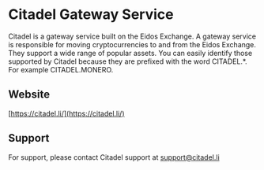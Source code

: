# Citadel Gateway Service

Citadel is a gateway service built on the Eidos Exchange. A gateway service is responsible for moving cryptocurrencies to and from the Eidos Exchange. They support a wide range of popular assets. You can easily identify those supported by Citadel because they are prefixed with the word CITADEL.*. For example CITADEL.MONERO.

## Website
[https://citadel.li/](https://citadel.li/)

## Support
For support, please contact Citadel support at support@citadel.li
